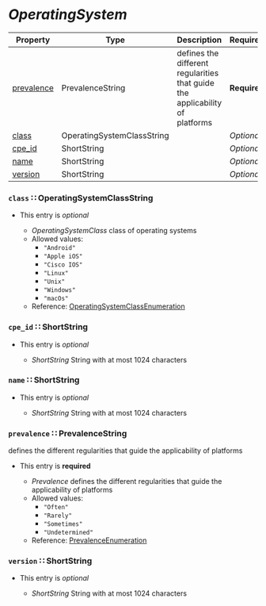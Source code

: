 <a id="map41"></a>
# *OperatingSystem*

| Property | Type | Description | Required? |
| -------- | ---- | ----------- | --------- |
|[prevalence](#prevalence-prevalencestring)|PrevalenceString|defines the different regularities that guide the applicability of platforms|**Required**|
|[class](#class-operatingsystemclassstring)|OperatingSystemClassString| |_Optional_|
|[cpe_id](#cpe_id-shortstring)|ShortString| |_Optional_|
|[name](#name-shortstring)|ShortString| |_Optional_|
|[version](#version-shortstring)|ShortString| |_Optional_|


<a id="class-operatingsystemclassstring"></a>
### `class` ∷ OperatingSystemClassString

* This entry is _optional_


  * *OperatingSystemClass* class of operating systems
  * Allowed values:
    * `"Android"`
    * `"Apple iOS"`
    * `"Cisco IOS"`
    * `"Linux"`
    * `"Unix"`
    * `"Windows"`
    * `"macOs"`
  * Reference: [OperatingSystemClassEnumeration](https://cwe.mitre.org/documents/schema/#OperatingSystemClassEnumeration)


<a id="cpe_id-shortstring"></a>
### `cpe_id` ∷ ShortString

* This entry is _optional_


  * *ShortString* String with at most 1024 characters

<a id="name-shortstring"></a>
### `name` ∷ ShortString

* This entry is _optional_


  * *ShortString* String with at most 1024 characters

<a id="prevalence-prevalencestring"></a>
### `prevalence` ∷ PrevalenceString

defines the different regularities that guide the applicability of platforms

* This entry is **required**


  * *Prevalence* defines the different regularities that guide the applicability of platforms
  * Allowed values:
    * `"Often"`
    * `"Rarely"`
    * `"Sometimes"`
    * `"Undetermined"`
  * Reference: [PrevalenceEnumeration](https://cwe.mitre.org/documents/schema/#PrevalenceEnumeration)


<a id="version-shortstring"></a>
### `version` ∷ ShortString

* This entry is _optional_


  * *ShortString* String with at most 1024 characters
